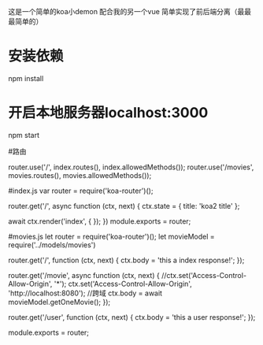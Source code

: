 这是一个简单的koa小demon 配合我的另一个vue 简单实现了前后端分离（最最最简单的）


# 安装依赖
npm install

# 开启本地服务器localhost:3000
npm start

#路由

router.use('/', index.routes(), index.allowedMethods());
router.use('/movies', movies.routes(), movies.allowedMethods());

#index.js
var router = require('koa-router')();

router.get('/', async function (ctx, next) {
  ctx.state = {
    title: 'koa2 title'
  };
  
  await ctx.render('index', {
  });
})
module.exports = router;


#movies.js
let router = require('koa-router')();
let movieModel = require('../models/movies')

router.get('/', function (ctx, next) {
    ctx.body = 'this a index response!';
});

router.get('/movie', async function (ctx, next) {
    //ctx.set('Access-Control-Allow-Origin', '*');
    ctx.set('Access-Control-Allow-Origin', 'http://localhost:8080'); //跨域
    ctx.body = await movieModel.getOneMovie();
});

router.get('/user', function (ctx, next) {
    ctx.body = 'this a user response!';
});

module.exports = router;